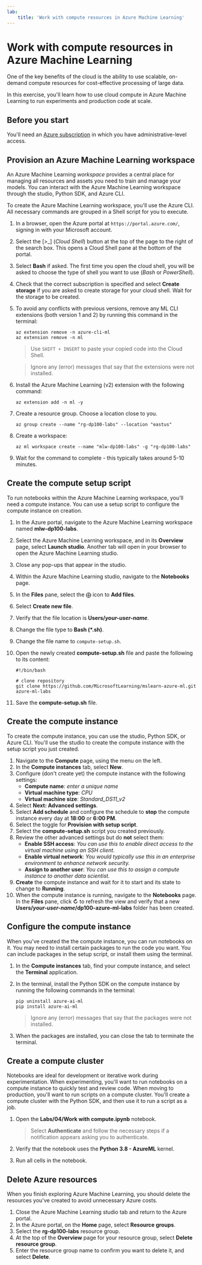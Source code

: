 ```yaml
---
lab:
    title: 'Work with compute resources in Azure Machine Learning'
---
```


# Work with compute resources in Azure Machine Learning

One of the key benefits of the cloud is the ability to use scalable, on-demand compute resources for cost-effective processing of large data.

In this exercise, you'll learn how to use cloud compute in Azure Machine Learning to run experiments and production code at scale.

## Before you start

You'll need an [Azure subscription](https://azure.microsoft.com/free?azure-portal=true) in which you have administrative-level access.

## Provision an Azure Machine Learning workspace

An Azure Machine Learning *workspace* provides a central place for managing all resources and assets you need to train and manage your models. You can interact with the Azure Machine Learning workspace through the studio, Python SDK, and Azure CLI.

To create the Azure Machine Learning workspace, you'll use the Azure CLI. All necessary commands are grouped in a Shell script for you to execute.

1. In a browser, open the Azure portal at `https://portal.azure.com/`, signing in with your Microsoft account.
1. Select the \[>_] (*Cloud Shell*) button at the top of the page to the right of the search box. This opens a Cloud Shell pane at the bottom of the portal.
1. Select **Bash** if asked. The first time you open the cloud shell, you will be asked to choose the type of shell you want to use (*Bash* or *PowerShell*). 
1. Check that the correct subscription is specified and select **Create storage** if you are asked to create storage for your cloud shell. Wait for the storage to be created.
1. To avoid any conflicts with previous versions, remove any ML CLI extensions (both version 1 and 2) by running this command in the terminal:

    ```azurecli
    az extension remove -n azure-cli-ml
    az extension remove -n ml
    ```

    > Use `SHIFT + INSERT` to paste your copied code into the Cloud Shell. 

    > Ignore any (error) messages that say that the extensions were not installed. 

1. Install the Azure Machine Learning (v2) extension with the following command:
    
    ```azurecli
    az extension add -n ml -y
    ```

1. Create a resource group. Choose a location close to you.

    ```azurecli
    az group create --name "rg-dp100-labs" --location "eastus"
    ```

1. Create a workspace:

    ```azurecli
    az ml workspace create --name "mlw-dp100-labs" -g "rg-dp100-labs"
    ```

1. Wait for the command to complete - this typically takes around 5-10 minutes. 

## Create the compute setup script

To run notebooks within the Azure Machine Learning workspace, you'll need a compute instance. You can use a setup script to configure the compute instance on creation.

1. In the Azure portal, navigate to the Azure Machine Learning workspace named **mlw-dp100-labs**.
1. Select the Azure Machine Learning workspace, and in its **Overview** page, select **Launch studio**. Another tab will open in your browser to open the Azure Machine Learning studio.
1. Close any pop-ups that appear in the studio.
1. Within the Azure Machine Learning studio, navigate to the **Notebooks** page.
1. In the **Files** pane, select the &#10753; icon to **Add files**. 
1. Select **Create new file**.
1. Verify that the file location is **Users/*your-user-name***.
1. Change the file type to **Bash (*.sh)**.
1. Change the file name to `compute-setup.sh`.
1. Open the newly created **compute-setup.sh** file and paste the following to its content:

    ```azurecli
    #!/bin/bash

    # clone repository
    git clone https://github.com/MicrosoftLearning/mslearn-azure-ml.git azure-ml-labs
    ```

1. Save the **compute-setup.sh** file.

## Create the compute instance

To create the compute instance, you can use the studio, Python SDK, or Azure CLI. You'll use the studio to create the compute instance with the setup script you just created.

1. Navigate to the **Compute** page, using the menu on the left.
1. In the **Compute instances** tab, select **New**.
1. Configure (don't create yet) the compute instance with the following settings: 
    - **Compute name**: *enter a unique name*
    - **Virtual machine type**: *CPU*
    - **Virtual machine size**: *Standard_DS11_v2*
1. Select **Next: Advanced settings**.
1. Select **Add schedule** and configure the schedule to **stop** the compute instance every day at **18:00** or **6:00 PM**. 
1. Select the toggle for **Provision with setup script**. 
1. Select the **compute-setup.sh** script you created previously.
1. Review the other advanced settings but do **not** select them:
    - **Enable SSH access**: *You can use this to enable direct access to the virtual machine using an SSH client.*
    - **Enable virtual network**: *You would typically use this in an enterprise environment to enhance network security.*
    - **Assign to another user**: *You can use this to assign a compute instance to another data scientist.*
1. **Create** the compute instance and wait for it to start and its state to change to **Running**.
1. When the compute instance is running, navigate to the **Notebooks** page. In the **Files** pane, click **&#8635;** to refresh the view and verify that a new **Users/*your-user-name*/dp100-azure-ml-labs** folder has been created. 

## Configure the compute instance

When you've created the the compute instance, you can run notebooks on it. You may need to install certain packages to run the code you want. You can include packages in the setup script, or install them using the terminal.

1. In the **Compute instances** tab, find your compute instance, and select the **Terminal** application.
1. In the terminal, install the Python SDK on the compute instance by running the following commands in the terminal:

    ```
    pip uninstall azure-ai-ml
    pip install azure-ai-ml
    ```

    > Ignore any (error) messages that say that the packages were not installed.

1. When the packages are installed, you can close the tab to terminate the terminal. 

## Create a compute cluster

Notebooks are ideal for development or iterative work during experimentation. When experimenting, you'll want to run notebooks on a compute instance to quickly test and review code. When moving to production, you'll want to run scripts on a compute cluster. You'll create a compute cluster with the Python SDK, and then use it to run a script as a job.

1. Open the **Labs/04/Work with compute.ipynb** notebook.

    > Select **Authenticate** and follow the necessary steps if a notification appears asking you to authenticate. 

1. Verify that the notebook uses the **Python 3.8 - AzureML** kernel. 
1. Run all cells in the notebook.

## Delete Azure resources

When you finish exploring Azure Machine Learning, you should delete the resources you've created to avoid unnecessary Azure costs.

1. Close the Azure Machine Learning studio tab and return to the Azure portal.
1. In the Azure portal, on the **Home** page, select **Resource groups**.
1. Select the **rg-dp100-labs** resource group.
1. At the top of the **Overview** page for your resource group, select **Delete resource group**. 
1. Enter the resource group name to confirm you want to delete it, and select **Delete**.
